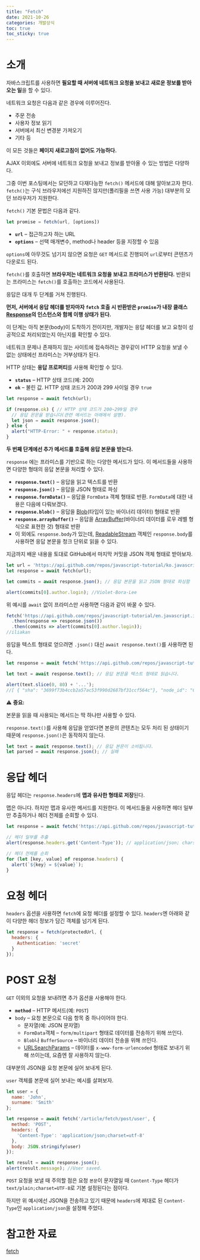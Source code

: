 ```yaml
---
title: "Fetch"
date: 2021-10-26
categories: 개발상식
toc: true
toc_sticky: true
---
```


# 소개

자바스크립트를 사용하면 **필요할 때 서버에 네트워크 요청을 보내고 새로운 정보를 받아오는 일**을 할 수 있다.

네트워크 요청은 다음과 같은 경우에 이루어진다.

- 주문 전송
- 사용자 정보 읽기
- 서버에서 최신 변경분 가져오기
- 기타 등

이 모든 것들은 **페이지 새로고침이 없어도 가능하다.**

AJAX 이외에도 서버에 네트워크 요청을 보내고 정보를 받아올 수 있는 방법은 다양하다.

그중 이번 포스팅에서는 모던하고 다재다능한 `fetch()` 메서드에 대해 알아보고자 한다. `fetch()`는 구식 브라우저에선 지원하진 않지만(폴리필을 쓰면 사용 가능) 대부분의 모던 브라우저가 지원한다.

`fetch()` 기본 문법은 다음과 같다.

```javascript
let promise = fetch(url, [options])
```

- **`url`** – 접근하고자 하는 URL
- **`options`** – 선택 매개변수, method나 header 등을 지정할 수 있음

`options`에 아무것도 넘기지 않으면 요청은 `GET` 메서드로 진행되어 `url`로부터 콘텐츠가 다운로드 된다.

`fetch()`를 호출하면 **브라우저는 네트워크 요청을 보내고 프라미스가 반환된다.**  반환되는 프라미스는 `fetch()`를 호출하는 코드에서 사용된다.

응답은 대개 두 단계를 거쳐 진행된다.

**먼저, 서버에서 응답 헤더를 받자마자 `fetch` 호출 시 반환받은 `promise`가 내장 클래스 [Response](https://fetch.spec.whatwg.org/#response-class)의 인스턴스와 함께 이행 상태가 된다.**

이 단계는 아직 본문(body)이 도착하기 전이지만, 개발자는 응답 헤더를 보고 요청이 성공적으로 처리되었는지 아닌지를 확인할 수 있다.

네트워크 문제나 존재하지 않는 사이트에 접속하려는 경우같이 HTTP 요청을 보낼 수 없는 상태에선 프라미스는 거부상태가 된다.

HTTP 상태는 **응답 프로퍼티**를 사용해 확인할 수 있다.

- **`status`** – HTTP 상태 코드(예: 200)
- **`ok`** – 불린 값. HTTP 상태 코드가 200과 299 사이일 경우 `true`

```javascript
let response = await fetch(url);

if (response.ok) { // HTTP 상태 코드가 200~299일 경우
  // 응답 몬문을 받습니다(관련 메서드는 아래에서 설명).
  let json = await response.json();
} else {
  alert("HTTP-Error: " + response.status);
}
```

**두 번째 단계에선 추가 메서드를 호출해 응답 본문을 받는다.**

`response` 에는 프라미스를 기반으로 하는 다양한 메서드가 있다. 이 메서드들을 사용하면 다양한 형태의 응답 본문을 처리할 수 있다.

- **`response.text()`** – 응답을 읽고 텍스트를 반환
- **`response.json()`** – 응답을 JSON 형태로 파싱
- **`response.formData()`** – 응답을 `FormData` 객체 형태로 반환. `FormData`에 대한 내용은 다음에 다뤄보겠다.
- **`response.blob()`** – 응답을 [Blob](https://ko.javascript.info/blob)(타입이 있는 바이너리 데이터) 형태로 반환
- **`response.arrayBuffer()`** – 응답을 [ArrayBuffer](https://ko.javascript.info/arraybuffer-binary-arrays)(바이너리 데이터를 로우 레벨 형식으로 표현한 것) 형태로 반환
- 이 외에도 `response.body`가 있는데, [ReadableStream](https://streams.spec.whatwg.org/#rs-class) 객체인 `response.body`를 사용하면 응답 본문을 청크 단위로 읽을 수 있다.

지금까지 배운 내용을 토대로 GitHub에서 마지막 커밋을 JSON 객체 형태로 받아보자.

```javascript
let url = 'https://api.github.com/repos/javascript-tutorial/ko.javascript.info/commits';
let response = await fetch(url);

let commits = await response.json(); // 응답 본문을 읽고 JSON 형태로 파싱함

alert(commits[0].author.login); //Violet-Bora-Lee
```

위 예시를 `await` 없이 프라미스만 사용하면 다음과 같이 바꿀 수 있다.

```javascript
fetch('https://api.github.com/repos/javascript-tutorial/en.javascript.info/commits')
  .then(response => response.json())
  .then(commits => alert(commits[0].author.login));
//iliakan
```

응답을 텍스트 형태로 얻으려면 `.json()` 대신 `await response.text()`를 사용하면 된다.

```javascript
let response = await fetch('https://api.github.com/repos/javascript-tutorial/en.javascript.info/commits');

let text = await response.text(); // 응답 본문을 텍스트 형태로 읽습니다.

alert(text.slice(0, 80) + '...');
//[ { "sha": "3699f73b4ccb2a57ac53f990d2687bf31ccf564c"}, "node_id": "C_k...." ]
```

⚠️ **중요:**

본문을 읽을 때 사용되는 메서드는 딱 하나만 사용할 수 있다.

`response.text()`를 사용해 응답을 얻었다면 본문의 콘텐츠는 모두 처리 된 상태이기 때문에 `response.json()`은 동작하지 않는다.

```javascript
let text = await response.text(); // 응답 본문이 소비됩니다.
let parsed = await response.json(); // 실패
```

# 응답 헤더

응답 헤더는 `response.headers`에 **맵과 유사한 형태로 저장**된다.

맵은 아니다. 하지만 맵과 유사한 메서드를 지원한다. 이 메서드들을 사용하면 헤더 일부만 추출하거나 헤더 전체를 순회할 수 있다.

```javascript
let response = await fetch('https://api.github.com/repos/javascript-tutorial/en.javascript.info/commits');

// 헤더 일부를 추출
alert(response.headers.get('Content-Type')); // application/json; charset=utf-8

// 헤더 전체를 순회
for (let [key, value] of response.headers) {
  alert(`${key} = ${value}`);
}
```

# 요청 헤더

`headers` 옵션을 사용하면 `fetch`에 요청 헤더를 설정할 수 있다. `headers`엔 아래와 같이 다양한 헤더 정보가 담긴 객체를 넘기게 된다.

```javascript
let response = fetch(protectedUrl, {
  headers: {
    Authentication: 'secret'
  }
});
```

# POST 요청

`GET` 이외의 요청을 보내려면 추가 옵션을 사용해야 한다.

- **`method`** – HTTP 메서드(예: `POST`)
- `body` – 요청 본문으로 다음 항목 중 하나이어야 한다.
  - 문자열(예: JSON 문자열)
  - `FormData`객체 – `form/multipart` 형태로 데이터를 전송하기 위해 쓰인다.
  - `Blob`나 `BufferSource` – 바이너리 데이터 전송을 위해 쓰인다.
  - [URLSearchParams](https://ko.javascript.info/url) – 데이터를 `x-www-form-urlencoded` 형태로 보내기 위해 쓰이는데, 요즘엔 잘 사용하지 않는다.

대부분의 JSON을 요청 본문에 실어 보내게 된다.

`user` 객체를 본문에 실어 보내는 예시를 살펴보자.

```javascript
let user = {
  name: 'John',
  surname: 'Smith'
};

let response = await fetch('/article/fetch/post/user', {
  method: 'POST',
  headers: {
    'Content-Type': 'application/json;charset=utf-8'
  },
  body: JSON.stringify(user)
});

let result = await response.json();
alert(result.message); //User saved.
```

`POST` 요청을 보낼 때 주의할 점은 요청 `본문`이 문자열일 때 `Content-Type` 헤더가 `text/plain;charset=UTF-8`로 기본 설정된다는 점이다.

하지만 위 예시에선 JSON을 전송하고 있기 때문에 `headers`에 제대로 된 `Content-Type`인 `application/json`을 설정해 주었다.

# 참고한 자료

[fetch](https://ko.javascript.info/fetch)
